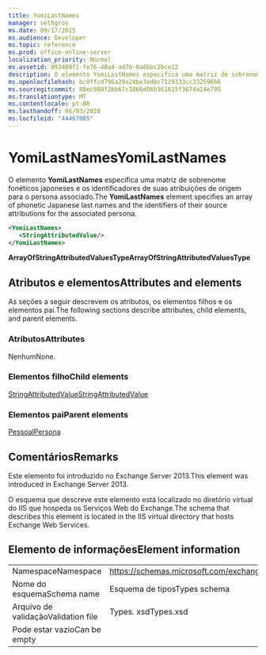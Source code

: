 ```yaml
---
title: YomiLastNames
manager: sethgros
ms.date: 09/17/2015
ms.audience: Developer
ms.topic: reference
ms.prod: office-online-server
localization_priority: Normal
ms.assetid: 893409f1-fe76-40a4-ad7b-8a6bbc2bce12
description: O elemento YomiLastNames especifica uma matriz de sobrenome fonéticos japoneses e os identificadores de suas atribuições de origem para o persona associado.
ms.openlocfilehash: bc0ffcd796a29a24be3edbc7129333cc332596b6
ms.sourcegitcommit: 88ec988f2bb67c1866d06b361615f3674a24e795
ms.translationtype: MT
ms.contentlocale: pt-BR
ms.lasthandoff: 06/03/2020
ms.locfileid: "44467085"
---
```

# <a name="yomilastnames"></a><span data-ttu-id="6dbc8-103">YomiLastNames</span><span class="sxs-lookup"><span data-stu-id="6dbc8-103">YomiLastNames</span></span>

<span data-ttu-id="6dbc8-104">O elemento **YomiLastNames** especifica uma matriz de sobrenome fonéticos japoneses e os identificadores de suas atribuições de origem para o persona associado.</span><span class="sxs-lookup"><span data-stu-id="6dbc8-104">The **YomiLastNames** element specifies an array of phonetic Japanese last names and the identifiers of their source attributions for the associated persona.</span></span> 
  
```XML
<YomiLastNames>
   <StringAttributedValue/>
</YomiLastNames>
```

 <span data-ttu-id="6dbc8-105">**ArrayOfStringAttributedValuesType**</span><span class="sxs-lookup"><span data-stu-id="6dbc8-105">**ArrayOfStringAttributedValuesType**</span></span>
## <a name="attributes-and-elements"></a><span data-ttu-id="6dbc8-106">Atributos e elementos</span><span class="sxs-lookup"><span data-stu-id="6dbc8-106">Attributes and elements</span></span>

<span data-ttu-id="6dbc8-107">As seções a seguir descrevem os atributos, os elementos filhos e os elementos pai.</span><span class="sxs-lookup"><span data-stu-id="6dbc8-107">The following sections describe attributes, child elements, and parent elements.</span></span>
  
### <a name="attributes"></a><span data-ttu-id="6dbc8-108">Atributos</span><span class="sxs-lookup"><span data-stu-id="6dbc8-108">Attributes</span></span>

<span data-ttu-id="6dbc8-109">Nenhum</span><span class="sxs-lookup"><span data-stu-id="6dbc8-109">None.</span></span>
  
### <a name="child-elements"></a><span data-ttu-id="6dbc8-110">Elementos filho</span><span class="sxs-lookup"><span data-stu-id="6dbc8-110">Child elements</span></span>

[<span data-ttu-id="6dbc8-111">StringAttributedValue</span><span class="sxs-lookup"><span data-stu-id="6dbc8-111">StringAttributedValue</span></span>](stringattributedvalue.md)
  
### <a name="parent-elements"></a><span data-ttu-id="6dbc8-112">Elementos pai</span><span class="sxs-lookup"><span data-stu-id="6dbc8-112">Parent elements</span></span>

[<span data-ttu-id="6dbc8-113">Pessoal</span><span class="sxs-lookup"><span data-stu-id="6dbc8-113">Persona</span></span>](persona.md)
  
## <a name="remarks"></a><span data-ttu-id="6dbc8-114">Comentários</span><span class="sxs-lookup"><span data-stu-id="6dbc8-114">Remarks</span></span>

<span data-ttu-id="6dbc8-115">Este elemento foi introduzido no Exchange Server 2013.</span><span class="sxs-lookup"><span data-stu-id="6dbc8-115">This element was introduced in Exchange Server 2013.</span></span>
  
<span data-ttu-id="6dbc8-116">O esquema que descreve este elemento está localizado no diretório virtual do IIS que hospeda os Serviços Web do Exchange.</span><span class="sxs-lookup"><span data-stu-id="6dbc8-116">The schema that describes this element is located in the IIS virtual directory that hosts Exchange Web Services.</span></span>
  
## <a name="element-information"></a><span data-ttu-id="6dbc8-117">Elemento de informações</span><span class="sxs-lookup"><span data-stu-id="6dbc8-117">Element information</span></span>

|||
|:-----|:-----|
|<span data-ttu-id="6dbc8-118">Namespace</span><span class="sxs-lookup"><span data-stu-id="6dbc8-118">Namespace</span></span>  <br/> |https://schemas.microsoft.com/exchange/services/2006/types  <br/> |
|<span data-ttu-id="6dbc8-119">Nome do esquema</span><span class="sxs-lookup"><span data-stu-id="6dbc8-119">Schema name</span></span>  <br/> |<span data-ttu-id="6dbc8-120">Esquema de tipos</span><span class="sxs-lookup"><span data-stu-id="6dbc8-120">Types schema</span></span>  <br/> |
|<span data-ttu-id="6dbc8-121">Arquivo de validação</span><span class="sxs-lookup"><span data-stu-id="6dbc8-121">Validation file</span></span>  <br/> |<span data-ttu-id="6dbc8-122">Types. xsd</span><span class="sxs-lookup"><span data-stu-id="6dbc8-122">Types.xsd</span></span>  <br/> |
|<span data-ttu-id="6dbc8-123">Pode estar vazio</span><span class="sxs-lookup"><span data-stu-id="6dbc8-123">Can be empty</span></span>  <br/> ||
   

